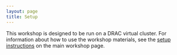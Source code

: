 ```yaml
---
layout: page
title: Setup
---
```


This workshop is designed to be run on a DRAC virtual cluster.  For information
about how to use the workshop materials, see the [setup
instructions](../overview/setup.html) on the
main workshop page.
